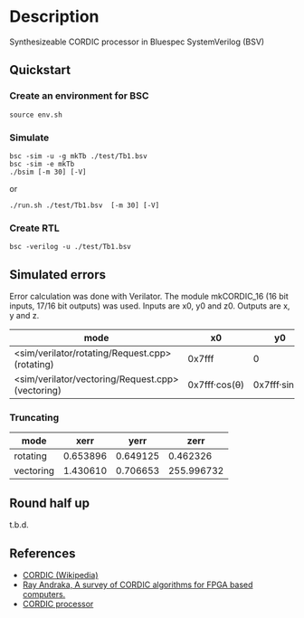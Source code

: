 # Description

Synthesizeable CORDIC processor in Bluespec SystemVerilog (BSV)

## Quickstart

### Create an environment for BSC
```shell
source env.sh
```

### Simulate
```shell
bsc -sim -u -g mkTb ./test/Tb1.bsv
bsc -sim -e mkTb
./bsim [-m 30] [-V]
```
or
```shell
./run.sh ./test/Tb1.bsv  [-m 30] [-V]
```

### Create RTL
```shell
bsc -verilog -u ./test/Tb1.bsv
```

## Simulated errors
Error calculation was done with Verilator. The module mkCORDIC_16 (16 bit inputs, 17/16 bit outputs) was used.
Inputs are x0, y0 and z0. Outputs are x, y and z.

|  mode                                            | x0            | y0            | z0 | x           | y        | z |
|--------------------------------------------------|---------------|---------------|----|-------------|----------|---|
| <sim/verilator/rotating/Request.cpp>(rotating)   | 0x7fff        | 0             | θ  | A·cos(θ)    | A·sin(θ) | 0 |
| <sim/verilator/vectoring/Request.cpp>(vectoring) | 0x7fff·cos(θ) | 0x7fff·sin(θ) | 0  | A·0x7fff    | 0        | θ |

### Truncating
|  mode     | xerr     | yerr     | zerr       |
|-----------|----------|----------|------------|
| rotating  | 0.653896 | 0.649125 | 0.462326   |
| vectoring | 1.430610 | 0.706653 | 255.996732 |

## Round half up
t.b.d.


## References
* [CORDIC (Wikipedia)](https://en.wikipedia.org/wiki/CORDIC)
* [Ray Andraka, A survey of CORDIC algorithms for FPGA based computers.](http://www.andraka.com/files/crdcsrvy.pdf)
* [CORDIC processor](https://github.com/pbing/CORDIC)
